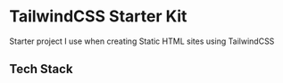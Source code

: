 # TailwindCSS Starter Kit

Starter project I use when creating Static HTML sites using TailwindCSS
## Tech Stack
